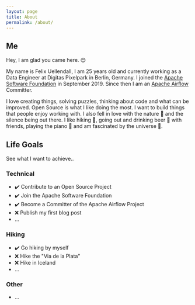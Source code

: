 ```yaml
---
layout: page
title: About
permalink: /about/
---
```


## Me

Hey, I am glad you came here. 😊

My name is Felix Uellendall, I am 25 years old and currently working as a Data Engineer at
Digitas Pixelpark in Berlin, Germany.
I joined the [Apache Software Foundation](https://www.apache.org/) in September 2019.
Since then I am an [Apache Airflow](https://github.com/apache/airflow) Committer.

I love creating things, solving puzzles, thinking about code and what can be improved.
Open Source is what I like doing the most. I want to build things that people enjoy working with.
I also fell in love with the nature 🍃 and the silence being out there.
I like hiking 🌄, going out and drinking beer 🍻 with friends,
playing the piano 🎹 and am fascinated by the universe 🌌.

## Life Goals

See what I want to achieve..

### Technical

- ✔️ Contribute to an Open Source Project
- ✔️ Join the Apache Software Foundation
- ✔️ Become a Committer of the Apache Airflow Project
- ❌ Publish my first blog post
- ...

### Hiking

- ✔️ Go hiking by myself
- ❌ Hike the "Via de la Plata"
- ❌ Hike in Iceland
- ...

### Other

- ...
